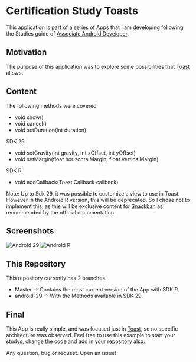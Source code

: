 # Certification Study Toasts

This application is part of a series of Apps that I am developing following the Studies guide of [Associate Android Developer](https://developers.google.com/certification/associate-android-developer).

## Motivation 

The purpose of this application was to explore some possibilities that [Toast](https://developer.android.com/reference/android/widget/Toast) allows.

## Content

The following methods were covered

* void show()
* void cancel()
* void setDuration(int duration)

SDK 29
* void setGravity(int gravity, int xOffset, int yOffset)
* void setMargin(float horizontalMargin, float verticalMargin)

SDK R
* void addCallback(Toast.Callback callback)

Note: Up to Sdk 29, it was possible to customize a view to use in Toast. However in the Android R version, this will be deprecated. So I chose not to implement this, as this will be exclusive content for [Snackbar](https://developer.android.com/reference/com/google/android/material/snackbar/Snackbar), as recommended by the official documentation.

## Screenshots

![Android 29](screenshots/android-29.gif)
![Android R](screenshots/android-R.gif)

## This Repository

This repository currently has 2 branches.

* Master -> Contains the most current version of the App with SDK R
* android-29 -> With the Methods available in SDK 29.

## Final

This App is really simple, and was focused just in [Toast](https://developer.android.com/reference/android/widget/Toast), so no specific architecture was observed. Feel free to use this example to start your studys, change the code and add in your repository also.

Any question, bug or request. Open an issue!
